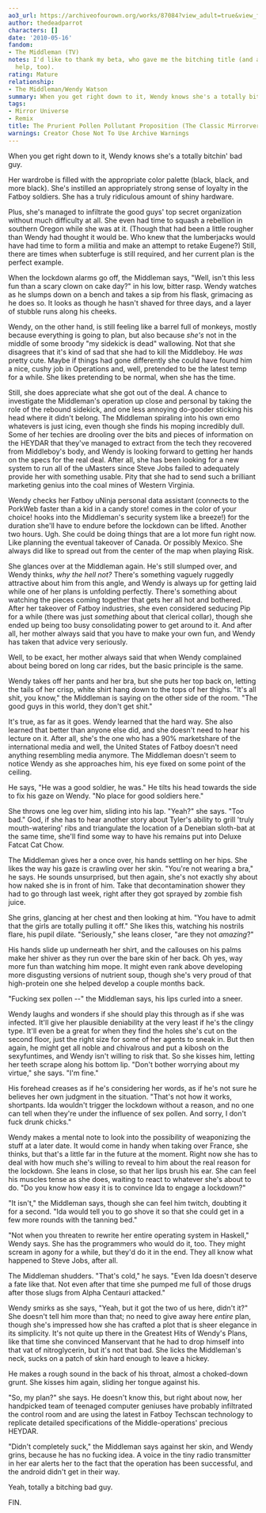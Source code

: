 ```yaml
---
ao3_url: https://archiveofourown.org/works/87084?view_adult=true&view_full_work=true
author: thedeadparrot
characters: []
date: '2010-05-16'
fandom:
- The Middleman (TV)
notes: I'd like to thank my beta, who gave me the bitching title (and a lot of other
  help, too).
rating: Mature
relationship:
- The Middleman/Wendy Watson
summary: When you get right down to it, Wendy knows she's a totally bitchin' bad guy.
tags:
- Mirror Universe
- Remix
title: The Prurient Pollen Pollutant Proposition (The Classic Mirrorverse AU)
warnings: Creator Chose Not To Use Archive Warnings
---
```


When you get right down to it, Wendy knows she's a totally bitchin' bad guy.

Her wardrobe is filled with the appropriate color palette (black, black, and more black). She's instilled an appropriately strong sense of loyalty in the Fatboy soldiers. She has a truly ridiculous amount of shiny hardware.

Plus, she's managed to infiltrate the good guys' top secret organization without much difficulty at all. She even had time to squash a rebellion in southern Oregon while she was at it. (Though that had been a little rougher than Wendy had thought it would be. Who knew that the lumberjacks would have had time to form a militia and make an attempt to retake Eugene?) Still, there are times when subterfuge is still required, and her current plan is the perfect example.

When the lockdown alarms go off, the Middleman says, "Well, isn't this less fun than a scary clown on cake day?" in his low, bitter rasp. Wendy watches as he slumps down on a bench and takes a sip from his flask, grimacing as he does so. It looks as though he hasn't shaved for three days, and a layer of stubble runs along his cheeks.

Wendy, on the other hand, is still feeling like a barrel full of monkeys, mostly because everything is going to plan, but also because *she's* not in the middle of some broody "my sidekick is dead" wallowing. Not that she disagrees that it's kind of sad that she had to kill the Middleboy. He *was* pretty cute. Maybe if things had gone differently she could have found him a nice, cushy job in Operations and, well, pretended to be the latest temp for a while. She likes pretending to be normal, when she has the time.

Still, she does appreciate what she got out of the deal. A chance to investigate the Middleman's operation up close and personal by taking the role of the rebound sidekick, and one less annoying do-gooder sticking his head where it didn't belong. The Middleman spiraling into his own emo whatevers is just icing, even though she finds his moping incredibly dull. Some of her techies are drooling over the bits and pieces of information on the HEYDAR that they've managed to extract from the tech they recovered from Middleboy's body, and Wendy is looking forward to getting her hands on the specs for the real deal. After all, she has been looking for a new system to run all of the uMasters since Steve Jobs failed to adequately provide her with something usable. Pity that she had to send such a brilliant marketing genius into the coal mines of Western Virginia.

Wendy checks her Fatboy uNinja personal data assistant (connects to the PorkWeb faster than a kid in a candy store! comes in the color of your choice! hooks into the Middleman's security system like a breeze!) for the duration she'll have to endure before the lockdown can be lifted. Another two hours. Ugh. She could be doing things that are a lot more fun right now. Like planning the eventual takeover of Canada. Or possibly Mexico. She always did like to spread out from the center of the map when playing Risk.

She glances over at the Middleman again. He's still slumped over, and Wendy thinks, *why the hell not?* There's something vaguely ruggedly attractive about him from this angle, and Wendy is always up for getting laid while one of her plans is unfolding perfectly. There's something about watching the pieces coming together that gets her all hot and bothered. After her takeover of Fatboy industries, she even considered seducing Pip for a while (there was just *something* about that clerical collar), though she ended up being too busy consolidating power to get around to it. And after all, her mother always said that you have to make your own fun, and Wendy has taken that advice very seriously.

Well, to be exact, her mother always said that when Wendy complained about being bored on long car rides, but the basic principle is the same.

Wendy takes off her pants and her bra, but she puts her top back on, letting the tails of her crisp, white shirt hang down to the tops of her thighs. "It's all shit, you know," the Middleman is saying on the other side of the room. "The good guys in this world, they don't get shit."

It's true, as far as it goes. Wendy learned that the hard way. She also learned that better than anyone else did, and she doesn't need to hear his lecture on it. After all, she's the one who has a 90% marketshare of the international media and well, the United States of Fatboy doesn't need anything resembling media anymore. The Middleman doesn't seem to notice Wendy as she approaches him, his eye fixed on some point of the ceiling.

He says, "He was a good soldier, he was." He tilts his head towards the side to fix his gaze on Wendy. "No place for good soldiers here."

She throws one leg over him, sliding into his lap. "Yeah?" she says. "Too bad." God, if she has to hear another story about Tyler's ability to grill 'truly mouth-watering' ribs and triangulate the location of a Denebian sloth-bat at the same time, she'll find some way to have his remains put into Deluxe Fatcat Cat Chow.

The Middleman gives her a once over, his hands settling on her hips. She likes the way his gaze is crawling over her skin. "You're not wearing a bra," he says. He sounds unsurprised, but then again, she's not exactly shy about how naked she is in front of him. Take that decontamination shower they had to go through last week, right after they got sprayed by zombie fish juice.

She grins, glancing at her chest and then looking at him. "You have to admit that the girls are totally pulling it off." She likes this, watching his nostrils flare, his pupil dilate. "Seriously," she leans closer, "are they not *amazing*?"

His hands slide up underneath her shirt, and the callouses on his palms make her shiver as they run over the bare skin of her back. Oh yes, way more fun than watching him mope. It might even rank above developing more disgusting versions of nutrient soup, though she's very proud of that high-protein one she helped develop a couple months back.

"Fucking sex pollen --" the Middleman says, his lips curled into a sneer.

Wendy laughs and wonders if she should play this through as if she was infected. It'll give her plausible deniability at the very least if he's the clingy type. It'll even be a great for when they find the holes she's cut on the second floor, just the right size for some of her agents to sneak in. But then again, he might get all noble and chivalrous and put a kibosh on the sexyfuntimes, and Wendy isn't willing to risk that. So she kisses him, letting her teeth scrape along his bottom lip. "Don't bother worrying about my virtue," she says. "I'm fine."

His forehead creases as if he's considering her words, as if he's not sure he believes her own judgment in the situation. "That's not how it works, shortpants. Ida wouldn't trigger the lockdown without a reason, and no one can tell when they're under the influence of sex pollen. And sorry, I don't fuck drunk chicks."

Wendy makes a mental note to look into the possibility of weaponizing the stuff at a later date. It would come in handy when taking over France, she thinks, but that's a little far in the future at the moment. Right now she has to deal with how much she's willing to reveal to him about the real reason for the lockdown. She leans in close, so that her lips brush his ear. She can feel his muscles tense as she does, waiting to react to whatever she's about to do. "Do you know how easy it is to convince Ida to engage a lockdown?"

"It isn't," the Middleman says, though she can feel him twitch, doubting it for a second. "Ida would tell you to go shove it so that she could get in a few more rounds with the tanning bed."

"Not when you threaten to rewrite her entire operating system in Haskell," Wendy says. She has the programmers who would do it, too. They might scream in agony for a while, but they'd do it in the end. They all know what happened to Steve Jobs, after all.

The Middleman shudders. "That's cold," he says. "Even Ida doesn't deserve a fate like that. Not even after that time she pumped me full of those drugs after those slugs from Alpha Centauri attacked."

Wendy smirks as she says, "Yeah, but it got the two of us here, didn't it?" She doesn't tell him more than that; no need to give away here *entire* plan, though she's impressed how she has crafted a plot that is sheer elegance in its simplicity. It's not quite up there in the Greatest Hits of Wendy's Plans, like that time she convinced Manservant that he had to drop himself into that vat of nitroglycerin, but it's not that bad. She licks the Middleman's neck, sucks on a patch of skin hard enough to leave a hickey.

He makes a rough sound in the back of his throat, almost a choked-down grunt. She kisses him again, sliding her tongue against his.

"So, my plan?" she says. He doesn't know this, but right about now, her handpicked team of teenaged computer geniuses have probably infiltrated the control room and are using the latest in Fatboy Techscan technology to replicate detailed specifications of the Middle-operations' precious HEYDAR.

"Didn't completely suck," the Middleman says against her skin, and Wendy grins, because he has no fucking idea. A voice in the tiny radio transmitter in her ear alerts her to the fact that the operation has been successful, and the android didn't get in their way.

Yeah, totally a bitching bad guy.

FIN.